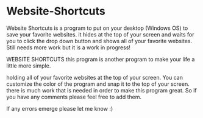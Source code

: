 # Website-Shortcuts
Website Shortcuts is a program to put on your desktop (Windows OS) to save your favorite websites.  it hides at the top of your screen and waits for you to click the drop down button and shows all of your favorite websites.   Still needs more work but it is a work in progress!

WEBSITE SHORTCUTS
this program is another program to make your life a little more simple. 

holding all of your favorite websites at the top of your screen.  You can customize the color of the program and snap it to the top of your screen.
there is much work that is needed in order to make this program great.  So if you have any comments please feel free to add them.  

If any errors emerge please let me know :)
